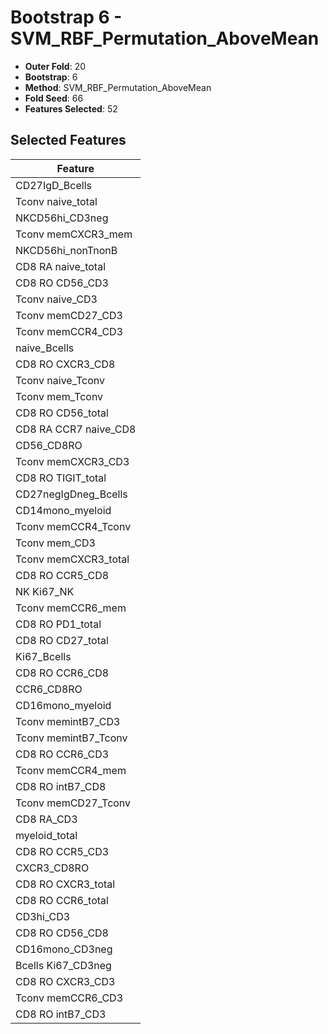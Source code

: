 # Bootstrap 6 - SVM_RBF_Permutation_AboveMean

- **Outer Fold**: 20
- **Bootstrap**: 6
- **Method**: SVM_RBF_Permutation_AboveMean
- **Fold Seed**: 66
- **Features Selected**: 52

## Selected Features

| Feature |
|---------|
| CD27IgD_Bcells |
| Tconv naive_total |
| NKCD56hi_CD3neg |
| Tconv memCXCR3_mem |
| NKCD56hi_nonTnonB |
| CD8 RA naive_total |
| CD8 RO CD56_CD3 |
| Tconv naive_CD3 |
| Tconv memCD27_CD3 |
| Tconv memCCR4_CD3 |
| naive_Bcells |
| CD8 RO CXCR3_CD8 |
| Tconv naive_Tconv |
| Tconv mem_Tconv |
| CD8 RO CD56_total |
| CD8 RA CCR7 naive_CD8 |
| CD56_CD8RO |
| Tconv memCXCR3_CD3 |
| CD8 RO TIGIT_total |
| CD27negIgDneg_Bcells |
| CD14mono_myeloid |
| Tconv memCCR4_Tconv |
| Tconv mem_CD3 |
| Tconv memCXCR3_total |
| CD8 RO CCR5_CD8 |
| NK Ki67_NK |
| Tconv memCCR6_mem |
| CD8 RO PD1_total |
| CD8 RO CD27_total |
| Ki67_Bcells |
| CD8 RO CCR6_CD8 |
| CCR6_CD8RO |
| CD16mono_myeloid |
| Tconv memintB7_CD3 |
| Tconv memintB7_Tconv |
| CD8 RO CCR6_CD3 |
| Tconv memCCR4_mem |
| CD8 RO intB7_CD8 |
| Tconv memCD27_Tconv |
| CD8 RA_CD3 |
| myeloid_total |
| CD8 RO CCR5_CD3 |
| CXCR3_CD8RO |
| CD8 RO CXCR3_total |
| CD8 RO CCR6_total |
| CD3hi_CD3 |
| CD8 RO CD56_CD8 |
| CD16mono_CD3neg |
| Bcells Ki67_CD3neg |
| CD8 RO CXCR3_CD3 |
| Tconv memCCR6_CD3 |
| CD8 RO intB7_CD3 |
